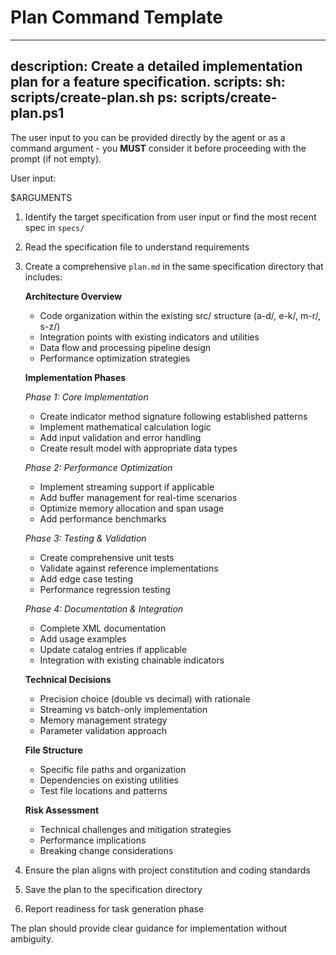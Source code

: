 # Plan Command Template

---
description: Create a detailed implementation plan for a feature specification.
scripts:
  sh: scripts/create-plan.sh
  ps: scripts/create-plan.ps1
---

The user input to you can be provided directly by the agent or as a command argument - you **MUST** consider it before proceeding with the prompt (if not empty).

User input:

$ARGUMENTS

1. Identify the target specification from user input or find the most recent spec in `specs/`
2. Read the specification file to understand requirements
3. Create a comprehensive `plan.md` in the same specification directory that includes:

   **Architecture Overview**
   - Code organization within the existing src/ structure (a-d/, e-k/, m-r/, s-z/)
   - Integration points with existing indicators and utilities
   - Data flow and processing pipeline design
   - Performance optimization strategies

   **Implementation Phases**

   *Phase 1: Core Implementation*
   - Create indicator method signature following established patterns
   - Implement mathematical calculation logic
   - Add input validation and error handling
   - Create result model with appropriate data types

   *Phase 2: Performance Optimization*
   - Implement streaming support if applicable
   - Add buffer management for real-time scenarios
   - Optimize memory allocation and span usage
   - Add performance benchmarks

   *Phase 3: Testing & Validation*
   - Create comprehensive unit tests
   - Validate against reference implementations
   - Add edge case testing
   - Performance regression testing

   *Phase 4: Documentation & Integration*
   - Complete XML documentation
   - Add usage examples
   - Update catalog entries if applicable
   - Integration with existing chainable indicators

   **Technical Decisions**
   - Precision choice (double vs decimal) with rationale
   - Streaming vs batch-only implementation
   - Memory management strategy
   - Parameter validation approach

   **File Structure**
   - Specific file paths and organization
   - Dependencies on existing utilities
   - Test file locations and patterns

   **Risk Assessment**
   - Technical challenges and mitigation strategies
   - Performance implications
   - Breaking change considerations

4. Ensure the plan aligns with project constitution and coding standards
5. Save the plan to the specification directory
6. Report readiness for task generation phase

The plan should provide clear guidance for implementation without ambiguity.
